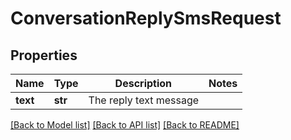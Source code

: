 # ConversationReplySmsRequest


## Properties
Name | Type | Description | Notes
------------ | ------------- | ------------- | -------------
**text** | **str** | The reply text message | 


[[Back to Model list]](../../README.md#models) [[Back to API list]](../../README.md#available-methods) [[Back to README]](../../README.md)


